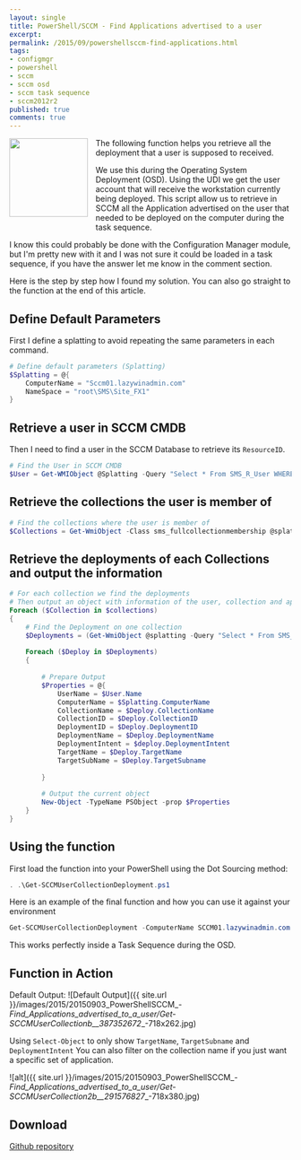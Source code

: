 ```yaml
---
layout: single
title: PowerShell/SCCM - Find Applications advertised to a user
excerpt: 
permalink: /2015/09/powershellsccm-find-applications.html
tags: 
- configmgr
- powershell
- sccm
- sccm osd
- sccm task sequence
- sccm2012r2
published: true
comments: true
---
```


 
<a href="{{ site.url }}/images/2015/20150903_PowerShellSCCM_-_Find_Applications_advertised_to_a_user/SCCM2012R2_big__1580057027__-256x256.png" imageanchor="1" style="clear: left; float: left; margin-bottom: 1em; margin-right: 1em;"><img border="0" height="140" src="{{ site.url }}/images/2015/20150903_PowerShellSCCM_-_Find_Applications_advertised_to_a_user/SCCM2012R2_big__1977075591__-200x200.png" width="140" /></a>The following function helps you retrieve all the deployment that a user is supposed to received.

We use this during the Operating System Deployment (OSD). Using the UDI we get the user account that will receive the workstation currently being deployed. This script allow us to retrieve in SCCM all the Application advertised on the user that needed to be deployed on the computer during the task sequence.

I know this could probably be done with the Configuration Manager module, but I'm pretty new with it and I was not sure it could be loaded in a task sequence, if you have the answer let me know in the comment section.

Here is the step by step how I found my solution. You can also go straight to the function at the end of this article.


## Define Default Parameters

First I define a splatting to avoid repeating the same parameters in each command.

```powershell
# Define default parameters (Splatting)
$Splatting = @{
    ComputerName = "Sccm01.lazywinadmin.com"
    NameSpace = "root\SMS\Site_FX1"
}
```

## Retrieve a user in SCCM CMDB

Then I need to find a user in the SCCM Database to retrieve its `ResourceID`.

```powershell
# Find the User in SCCM CMDB
$User = Get-WMIObject @Splatting -Query "Select * From SMS_R_User WHERE UserName='FxTest'"
```

## Retrieve the collections the user is member of

```powershell
# Find the collections where the user is member of
$Collections = Get-WmiObject -Class sms_fullcollectionmembership @splatting -Filter "ResourceID = '$($user.resourceid)'"
```

## Retrieve the deployments of each Collections and output the information

```powershell
# For each collection we find the deployments
# Then output an object with information of the user, collection and application advertised
Foreach ($Collection in $collections)
{
    # Find the Deployment on one collection                    
    $Deployments = (Get-WmiObject @splatting -Query "Select * From SMS_DeploymentInfo WHERE CollectionID='$($Collection.CollectionID)'")
    
    Foreach ($Deploy in $Deployments)
    {
        
        # Prepare Output
        $Properties = @{
            UserName = $User.Name
            ComputerName = $Splatting.ComputerName
            CollectionName = $Deploy.CollectionName
            CollectionID = $Deploy.CollectionID
            DeploymentID = $Deploy.DeploymentID
            DeploymentName = $Deploy.DeploymentName
            DeploymentIntent = $deploy.DeploymentIntent
            TargetName = $Deploy.TargetName
            TargetSubName = $Deploy.TargetSubname
            
        }
        
        # Output the current object
        New-Object -TypeName PSObject -prop $Properties
    }
}
```


## Using the function

First load the function into your PowerShell using the Dot Sourcing method:

```powershell
. .\Get-SCCMUserCollectionDeployment.ps1
```

Here is an example of the final function and how you can use it against your environment

```powershell
Get-SCCMUserCollectionDeployment -ComputerName SCCM01.lazywinadmin.com -SiteCode FX1 -Credential (Get-Credential) -UserName 'FXtest'
```

This works perfectly inside a Task Sequence during the OSD.


## Function in Action

Default Output:
![Default Output]({{ site.url }}/images/2015/20150903_PowerShellSCCM_-_Find_Applications_advertised_to_a_user/Get-SCCMUserCollectionb__387352672__-718x262.jpg)


Using `Select-Object` to only show `TargetName`, `TargetSubname` and `DeploymentIntent`
You can also filter on the collection name if you just want a specific set of application.

![alt]({{ site.url }}/images/2015/20150903_PowerShellSCCM_-_Find_Applications_advertised_to_a_user/Get-SCCMUserCollection2b__291576827__-718x380.jpg)


## Download

[Github repository](https://github.com/lazywinadmin/PowerShell/blob/master/SCCM-Get-SCCMUserCollectionDeployment/Get-SCCMUserCollectionDeployment.ps1)



